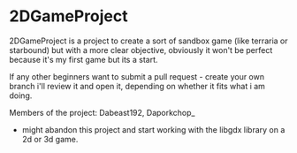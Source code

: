 # 2DGameProject

2DGameProject is a project to create a sort of sandbox game (like terraria or starbound) but with a more clear objective, obviously it won't be perfect because it's my first game but its a start. 

If any other beginners want to submit a pull request - create your own branch i'll review it and open it, depending on whether it fits what i am doing.


Members of the project: Dabeast192, Daporkchop_ 


- might abandon this project and start working with the libgdx library on a 2d or 3d game.

